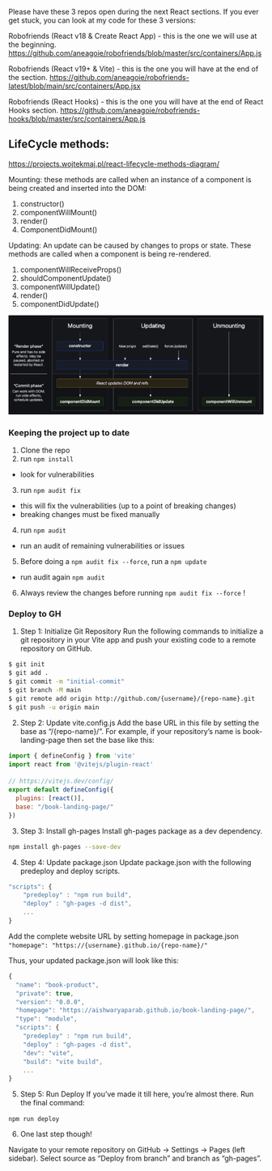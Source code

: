 Please have these 3 repos open during the next React sections. If you ever get stuck, you can look at my code for these 3 versions:


Robofriends (React v18 & Create React App) - this is the one we will use at the beginning.
https://github.com/aneagoie/robofriends/blob/master/src/containers/App.js

Robofriends (React v19+ & Vite) - this is the one you will have at the end of the section.
https://github.com/aneagoie/robofriends-latest/blob/main/src/containers/App.jsx

Robofriends (React Hooks) - this is the one you will have at the end of React Hooks section.
https://github.com/aneagoie/robofriends-hooks/blob/master/src/containers/App.js



## LifeCycle methods:
https://projects.wojtekmaj.pl/react-lifecycle-methods-diagram/

Mounting:  these methods are called when an instance of a component is being created and inserted into the DOM:
1) constructor()
2) componentWillMount()
3) render()
4) ComponentDidMount()

Updating: An update can be caused by changes to props or state.  These methods are called when a component is being re-rendered.
1) componentWillReceiveProps()
2) shouldComponentUpdate()
3) componentWillUpdate()
4) render()
5) componentDidUpdate()

![alt text](readme-img/image.png)


### Keeping the project up to date
1) Clone the repo
2) run `npm install`
  - look for vulnerabilities
3) run `npm audit fix`
  - this will fix the vulnerabilities (up to a point of breaking changes)
  - breaking changes must be fixed manually
4) run `npm audit`
  - run an audit of remaining vulnerabilities or issues
5) Before doing a `npm audit fix --force`, run a `npm update`
  - run audit again `npm audit`
6) Always review the changes before running `npm audit fix --force` !


### Deploy to GH

1) Step 1: Initialize Git Repository
Run the following commands to initialize a git repository in your Vite app and push your existing code to a remote repository on GitHub.
``` sh
$ git init
$ git add .
$ git commit -m "initial-commit"
$ git branch -M main
$ git remote add origin http://github.com/{username}/{repo-name}.git
$ git push -u origin main
```

2) Step 2: Update vite.config.js
Add the base URL in this file by setting the base as “/{repo-name}/”. For example, if your repository’s name is book-landing-page then set the base like this:

``` javascript
import { defineConfig } from 'vite'
import react from '@vitejs/plugin-react'

// https://vitejs.dev/config/
export default defineConfig({
  plugins: [react()],
  base: "/book-landing-page/"
})
```
3) Step 3: Install gh-pages
Install gh-pages package as a dev dependency.
``` sh
npm install gh-pages --save-dev
```

4) Step 4: Update package.json
Update package.json with the following predeploy and deploy scripts.

``` js
"scripts": {
    "predeploy" : "npm run build",
    "deploy" : "gh-pages -d dist",
    ...
}
```

Add the complete website URL by setting homepage in package.json
`"homepage": "https://{username}.github.io/{repo-name}/"`

Thus, your updated package.json will look like this:
``` js
{
  "name": "book-product",
  "private": true,
  "version": "0.0.0",
  "homepage": "https://aishwaryaparab.github.io/book-landing-page/",
  "type": "module",
  "scripts": {
    "predeploy" : "npm run build",
    "deploy" : "gh-pages -d dist",
    "dev": "vite",
    "build": "vite build",
    ...
}
```

5) Step 5: Run Deploy
If you’ve made it till here, you’re almost there. Run the final command:

`npm run deploy`


6) One last step though!

Navigate to your remote repository on GitHub -> Settings -> Pages (left sidebar). Select source as “Deploy from branch” and branch as “gh-pages”.

